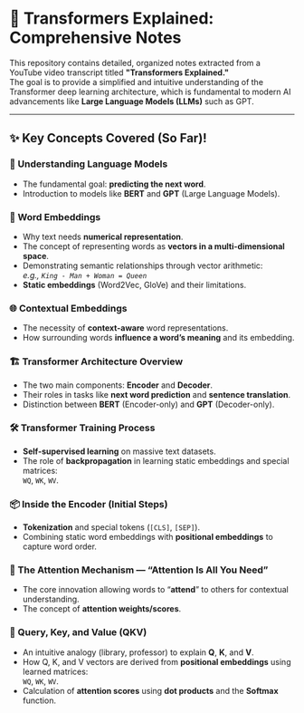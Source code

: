 # 🧠 Transformers Explained: Comprehensive Notes

This repository contains detailed, organized notes extracted from a YouTube video transcript titled **"Transformers Explained."**  
The goal is to provide a simplified and intuitive understanding of the Transformer deep learning architecture, which is fundamental to modern AI advancements like **Large Language Models (LLMs)** such as GPT.

---



## ✨ Key Concepts Covered (So Far)!

### 🔡 Understanding Language Models
- The fundamental goal: **predicting the next word**.
- Introduction to models like **BERT** and **GPT** (Large Language Models).

### 🧊 Word Embeddings
- Why text needs **numerical representation**.
- The concept of representing words as **vectors in a multi-dimensional space**.
- Demonstrating semantic relationships through vector arithmetic:  
  _e.g., `King - Man + Woman = Queen`_
- **Static embeddings** (Word2Vec, GloVe) and their limitations.

### 🌐 Contextual Embeddings
- The necessity of **context-aware** word representations.
- How surrounding words **influence a word’s meaning** and its embedding.

### 🏗️ Transformer Architecture Overview
- The two main components: **Encoder** and **Decoder**.
- Their roles in tasks like **next word prediction** and **sentence translation**.
- Distinction between **BERT** (Encoder-only) and **GPT** (Decoder-only).

### 🛠️ Transformer Training Process
- **Self-supervised learning** on massive text datasets.
- The role of **backpropagation** in learning static embeddings and special matrices:  
  `WQ`, `WK`, `WV`.

### 📦 Inside the Encoder (Initial Steps)
- **Tokenization** and special tokens (`[CLS]`, `[SEP]`).
- Combining static word embeddings with **positional embeddings** to capture word order.

### 🎯 The Attention Mechanism — “Attention Is All You Need”
- The core innovation allowing words to “**attend**” to others for contextual understanding.
- The concept of **attention weights/scores**.

### 🧮 Query, Key, and Value (QKV)
- An intuitive analogy (library, professor) to explain **Q**, **K**, and **V**.
- How Q, K, and V vectors are derived from **positional embeddings** using learned matrices:  
  `WQ`, `WK`, `WV`.
- Calculation of **attention scores** using **dot products** and the **Softmax** function.

